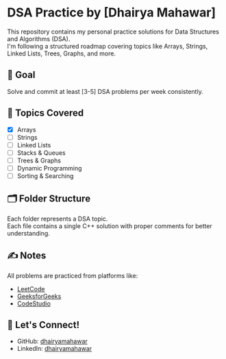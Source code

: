 # DSA Practice by [Dhairya Mahawar]

This repository contains my personal practice solutions for Data Structures and Algorithms (DSA).  
I'm following a structured roadmap covering topics like Arrays, Strings, Linked Lists, Trees, Graphs, and more.

## 📅 Goal
Solve and commit at least [3-5] DSA problems per week consistently.

## 🧠 Topics Covered

- [x] Arrays
- [ ] Strings
- [ ] Linked Lists
- [ ] Stacks & Queues
- [ ] Trees & Graphs
- [ ] Dynamic Programming
- [ ] Sorting & Searching

## 🗂 Folder Structure
Each folder represents a DSA topic.  
Each file contains a single C++ solution with proper comments for better understanding.

## ✍️ Notes
All problems are practiced from platforms like:
- [LeetCode](https://leetcode.com/)
- [GeeksforGeeks](https://www.geeksforgeeks.org/)
- [CodeStudio](https://www.naukri.com/code360/)

## 🚀 Let's Connect!
- GitHub: [dhairyamahawar](https://github.com/dhairyamahawar)
- LinkedIn: [dhairyamahawar](https://www.linkedin.com/in/dhairyamahawar)
